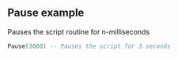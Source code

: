 ## Pause example
Pauses the script routine for n-milliseconds

```lua
Pause(3000) -- Pauses the script for 3 seconds
``` 


